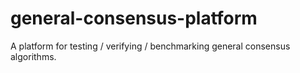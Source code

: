 # general-consensus-platform
A platform for testing / verifying / benchmarking general consensus algorithms.

